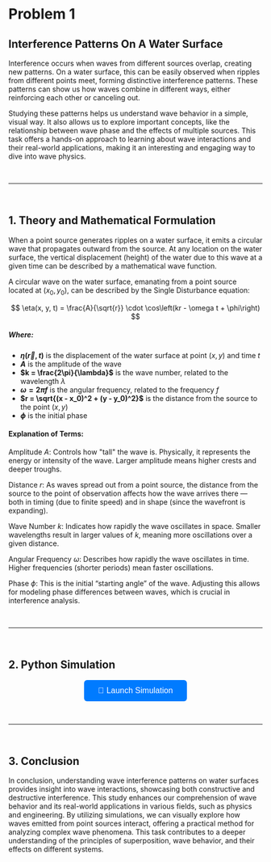 # Problem 1


## Interference Patterns On A Water Surface
Interference occurs when waves from different sources overlap, creating new patterns. On a water surface, this can be easily observed when ripples from different points meet, forming distinctive interference patterns. These patterns can show us how waves combine in different ways, either reinforcing each other or canceling out.

Studying these patterns helps us understand wave behavior in a simple, visual way. It also allows us to explore important concepts, like the relationship between wave phase and the effects of multiple sources. This task offers a hands-on approach to learning about wave interactions and their real-world applications, making it an interesting and engaging way to dive into wave physics.

<br><hr><br>

## 1. Theory and Mathematical Formulation
When a point source generates ripples on a water surface, it emits a circular wave that propagates outward from the source. At any location on the water surface, the vertical displacement (height) of the water due to this wave at a given time can be described by a mathematical wave function.

A circular wave on the water surface, emanating from a point source located at $(x_0, y_0)$, can be described by the Single Disturbance equation:

$$
\eta(x, y, t) = \frac{A}{\sqrt{r}} \cdot \cos\left(kr - \omega t + \phi\right)
$$
 
##### Where:

- **$\eta(\vec{r}, t)$** is the displacement of the water surface at point $(x, y)$ and time $t$
- **$A$** is the amplitude of the wave
- **$k = \frac{2\pi}{\lambda}$** is the wave number, related to the wavelength $\lambda$
- **$\omega = 2\pi f$** is the angular frequency, related to the frequency $f$
- **$r = \sqrt{(x - x_0)^2 + (y - y_0)^2}$** is the distance from the source to the point $(x, y)$
- **$\phi$** is the initial phase

#### Explanation of Terms:
Amplitude $A$: Controls how "tall" the wave is. Physically, it represents the energy or intensity of the wave. Larger amplitude means higher crests and deeper troughs.

Distance $r$: As waves spread out from a point source, the distance from the source to the point of observation affects how the wave arrives there — both in timing (due to finite speed) and in shape (since the wavefront is expanding).

Wave Number $k$: Indicates how rapidly the wave oscillates in space. Smaller wavelengths result in larger values of $k$, meaning more oscillations over a given distance.

Angular Frequency $\omega$: Describes how rapidly the wave oscillates in time. Higher frequencies (shorter periods) mean faster oscillations.

Phase $\phi$: This is the initial “starting angle” of the wave. Adjusting this allows for modeling phase differences between waves, which is crucial in interference analysis.

<br><hr><br>

## 2. Python Simulation

<div style="text-align: center;">
  <a href="https://pythonsimulation-xaase6arhfiz4bqu3hcjou.streamlit.app/" target="_blank">
    <button style="
      background-color: #007bff; 
      color: white; 
      padding: 12px 28px; 
      font-size: 16px; 
      border: none; 
      border-radius: 6px; 
      cursor: pointer;
      text-decoration: none;
    ">
      🚀 Launch Simulation
    </button>
  </a>
</div>

<br><hr><br>

## 3. Conclusion
In conclusion, understanding wave interference patterns on water surfaces provides insight into wave interactions, showcasing both constructive and destructive interference. This study enhances our comprehension of wave behavior and its real-world applications in various fields, such as physics and engineering. By utilizing simulations, we can visually explore how waves emitted from point sources interact, offering a practical method for analyzing complex wave phenomena. This task contributes to a deeper understanding of the principles of superposition, wave behavior, and their effects on different systems.

<br>
